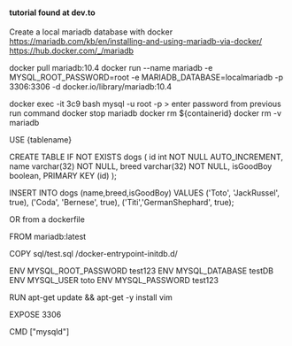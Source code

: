 #### tutorial found at dev.to


Create a local mariadb database with docker
https://mariadb.com/kb/en/installing-and-using-mariadb-via-docker/
https://hub.docker.com/_/mariadb

docker pull mariadb:10.4
docker run --name mariadb -e MYSQL_ROOT_PASSWORD=root -e MARIADB_DATABASE=localmariadb -p 3306:3306 -d docker.io/library/mariadb:10.4

docker exec -it 3c9 bash
 mysql -u root -p > enter password from previous run command
docker stop mariadb
docker rm ${containerid}
docker rm -v mariadb

USE {tablename}

CREATE TABLE IF NOT EXISTS dogs (
  id int NOT NULL AUTO_INCREMENT,
  name varchar(32) NOT NULL,
  breed varchar(32) NOT NULL,
  isGoodBoy boolean,
  PRIMARY KEY (id)
);

INSERT INTO dogs (name,breed,isGoodBoy) VALUES
('Toto', 'JackRussel', true),
('Coda', 'Bernese', true),
('Titi','GermanShephard', true);


OR from a dockerfile

FROM mariadb:latest

COPY sql/test.sql /docker-entrypoint-initdb.d/

ENV MYSQL_ROOT_PASSWORD test123
ENV MYSQL_DATABASE testDB
ENV MYSQL_USER toto
ENV MYSQL_PASSWORD test123

RUN apt-get update && apt-get -y install vim

EXPOSE 3306

CMD ["mysqld"]